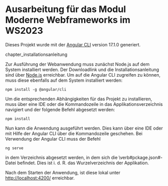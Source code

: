 # Ausarbeitung für das Modul Moderne Webframeworks im WS2023

Dieses Projekt wurde mit der [Angular CLI](https://github.com/angular/angular-cli) version 17.1.0 generiert.

chapter_installationsanleitung

Zur Ausführung der Webanwendung muss zunächst Node.js auf dem System installiert werden. Der Downloadlink und die Installationsanleitung sind über [Node.js](https://nodejs.org) erreichbar.
Um auf die Angular CLI zugreifen zu können, muss diese ebenfalls auf dem System installiert werden:

```
npm install -g @angular/cli
```

Um die entsprechenden Abhängigkeiten für das Projekt zu installieren, muss über eine IDE oder die Kommandozeile in das Applikationsverzeichnis navigiert und der folgende Befehl abgesetzt werden: 

```
npm install
```

Nun kann die Anwendung ausgeführt werden. Dies kann über eine IDE oder mit Hilfe der Angular CLI über die Kommandozeile geschehen. Bei Verwendung der Angular CLI muss der Befehl 

```
ng serve
```

in dem Verzeichnis abgesetzt werden, in dem sich die \verb#pckage.json#-Datei befindet. Dies ist i. d. R. das Wurzelverzeichnis der Applikation. 

Nach dem Starten der Anwendung, ist diese lokal unter [http://localhost:4200/](http://localhost:4200/) erreichbar.
